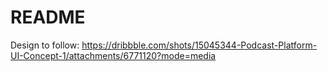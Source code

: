 # README

Design to follow: https://dribbble.com/shots/15045344-Podcast-Platform-UI-Concept-1/attachments/6771120?mode=media
